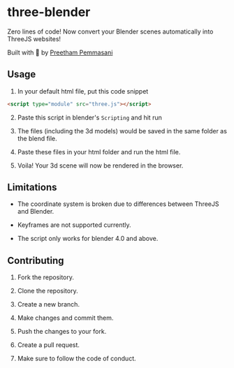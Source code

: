 # three-blender
Zero lines of code! Now convert your Blender scenes automatically into ThreeJS websites! 

Built with 💖 by [Preetham Pemmasani](https://github.com/ppmpreetham)

## Usage
1. In your default html file, put this code snippet 
```html
<script type="module" src="three.js"></script>
```
2. Paste this script in blender's `Scripting` and hit run

3. The files (including the 3d models) would be saved in the same folder as the blend file.

4. Paste these files in your html folder and run the html file.

5. Voila! Your 3d scene will now be rendered in the browser.

## Limitations

- The coordinate system is broken due to differences between ThreeJS and Blender.

- Keyframes are not supported currently.

- The script only works for blender 4.0 and above.

## Contributing
1. Fork the repository.

2. Clone the repository.

3. Create a new branch.

4. Make changes and commit them.

5. Push the changes to your fork.

6. Create a pull request.

7. Make sure to follow the code of conduct.